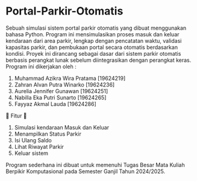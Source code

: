 # Portal-Parkir-Otomatis
Sebuah simulasi sistem portal parkir otomatis yang dibuat menggunakan bahasa Python. Program ini mensimulasikan proses masuk dan keluar kendaraan dari area parkir, lengkap dengan pencatatan waktu, validasi kapasitas parkir, dan pembukaan portal secara otomatis berdasarkan kondisi. Proyek ini dirancang sebagai dasar dari sistem parkir otomatis berbasis perangkat lunak sebelum diintegrasikan dengan perangkat keras.
Program ini dikerjakan oleh : 
1. Muhammad Azikra Wira Pratama  [19624219]
2. Zahran Alvan Putra Winarko    [19624236]
3. Aurelia Jennifer Gunawan      [19624251]
4. Nabilla Eka Putri Sunarto     [19624265]
5. Fayyaz Akmal Lauda            [19624286]

📌 Fitur 📌
1. Simulasi kendaraan Masuk dan Keluar
2. Menampilkan Status Parkir
3. Isi Ulang Saldo
4. Lihat Riwayat Parkir
5. Keluar sistem

Program sederhana ini dibuat untuk memenuhi Tugas Besar Mata Kuliah Berpikir Komputasional pada Semester Ganjil Tahun 2024/2025.
